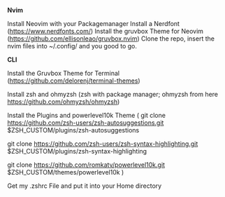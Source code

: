 **Nvim**

Install Neovim with your Packagemanager
Install a Nerdfont (https://www.nerdfonts.com/)
Install the gruvbox Theme for Neovim (https://github.com/ellisonleao/gruvbox.nvim)
Clone the repo, insert the nvim files into ~/.config/ and you good to go.


**CLI**

Install the Gruvbox Theme for Terminal (https://github.com/delorenj/terminal-themes)

Install zsh and ohmyzsh
  (zsh with package manager; ohmyzsh from here https://github.com/ohmyzsh/ohmyzsh)
  
Install the Plugins and powerlevel10k Theme
  (
   git clone https://github.com/zsh-users/zsh-autosuggestions.git $ZSH_CUSTOM/plugins/zsh-autosuggestions
   
   git clone https://github.com/zsh-users/zsh-syntax-highlighting.git $ZSH_CUSTOM/plugins/zsh-syntax-highlighting
   
   git clone https://github.com/romkatv/powerlevel10k.git $ZSH_CUSTOM/themes/powerlevel10k
  )
  
Get my .zshrc File and put it into your Home directory
